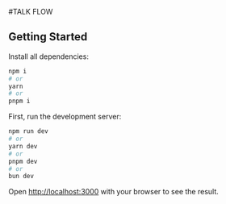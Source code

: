 #TALK FLOW
## Getting Started
Install all dependencies: 
```bash
npm i
# or 
yarn
# or
pnpm i
```

First, run the development server:

```bash
npm run dev
# or
yarn dev
# or
pnpm dev
# or
bun dev
```

Open [http://localhost:3000](http://localhost:3000) with your browser to see the result.
